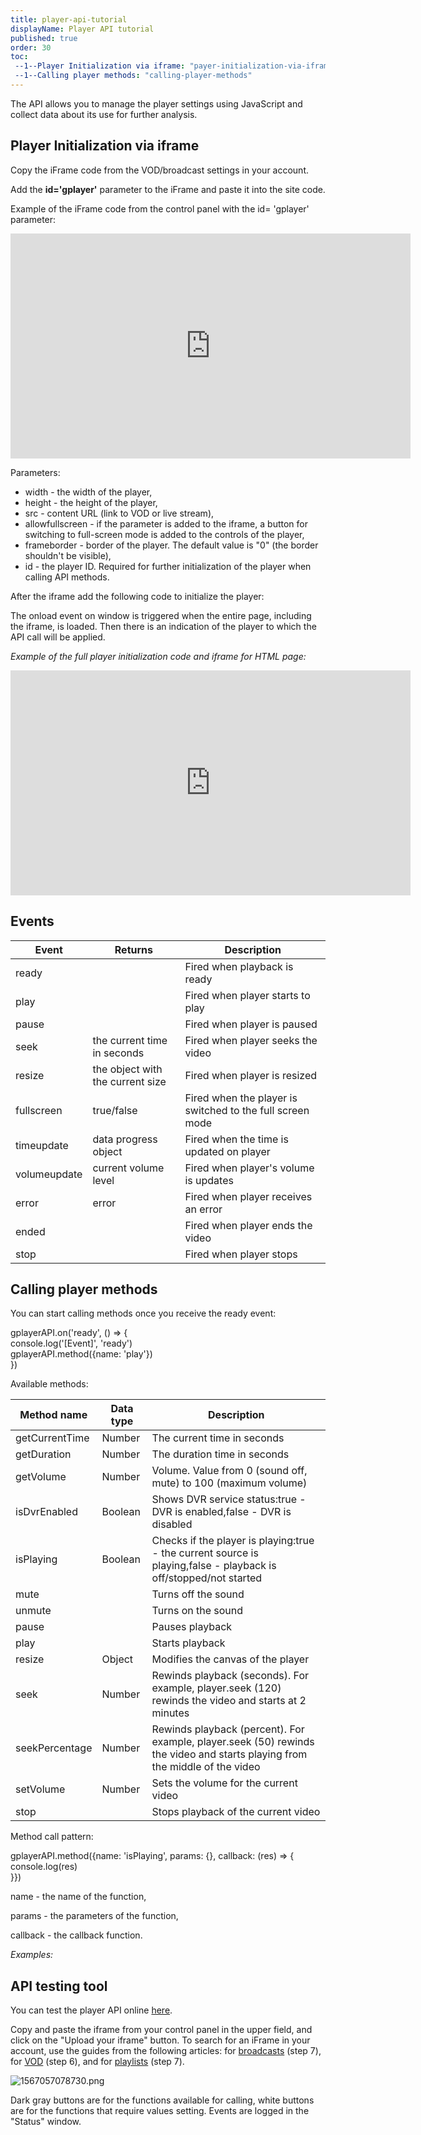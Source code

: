 ```yaml
---
title: player-api-tutorial
displayName: Player API tutorial
published: true
order: 30
toc:
 --1--Player Initialization via iframe: "payer-initialization-via-iframe"
 --1--Calling player methods: "calling-player-methods"
---
```

The API allows you to manage the player settings using JavaScript and collect data about its use for further analysis. 

Player Initialization via iframe
--------------------------------

Copy the iFrame code from the VOD/broadcast settings in your account.

Add the **id='gplayer'** parameter to the iFrame and paste it into the site code.

Example of the iFrame code from the control panel with the id= 'gplayer' parameter:

<iframe width="640" height= " 360 " src="https://12345.gvideo.io/video/dSmuIp-tNRtwACT" allow= 'autoplay' allowfullscreen frameborder="0" id= 'gplayer'></iframe>

Parameters:

*   width - the width of the player,
*   height - the height of the player,
*   src - content URL (link to VOD or live stream),
*   allowfullscreen - if the parameter is added to the iframe, a button for switching to full-screen mode is added to the controls of the player,
*   frameborder - border of the player. The default value is "0" (the border shouldn't be visible),
*   id - the player ID. Required for further initialization of the player when calling API methods.

After the iframe add the following code to initialize the player:

<script type="text/javascript" charset="utf-8" src="https://vplatform.gcdn.co/\_players/v2.1.18/gplayerAPI.js"></script>  
<script>  
  window.onload = function() {  
    let gplayerAPI = new GcorePlayer.gplayerAPI(document.getElementById('gplayer'));   
  }  
</script>

The onload event on window is triggered when the entire page, including the iframe, is loaded. Then there is an indication of the player to which the API call will be applied.

_Example of the full player initialization code and iframe for HTML page:_

<!DOCTYPE html>  
<html>  
<head>  
 <title>TITLE</title>  
</head>  
<body>  
 <iframe width="640" height="360" src="https://12345.gvideo.io/video/dSmuIp-tNRtwACT" allowfullscreen frameborder="0" id='gplayer'></iframe>  
 <script type="text/javascript" charset="utf-8" src="https://vplatform.gcdn.co/\_players/v2.1.18/gplayerAPI.js"></script>  
 <script>  
 window.onload = function() {  
 let gplayerAPI = new GcorePlayer.gplayerAPI(document.getElementById('gplayer'));  
}  
 </script>  
 </script>  
</body>  
</html>

Events
------

| Event        | Returns                          | Description                                               |
|--------------|----------------------------------|-----------------------------------------------------------|
| ready        |                                  | Fired when playback is ready                              |
| play         |                                  | Fired when player starts to play                          |
| pause        |                                  | Fired when player is paused                               |
| seek         | the current time in seconds      | Fired when player seeks the video                         |
| resize       | the object with the current size | Fired when player is resized                              |
| fullscreen   | true/false                       | Fired when the player is switched to the full screen mode |
| timeupdate   | data progress object             | Fired when the time is updated on player                  |
| volumeupdate | current volume level             | Fired when player's volume is updates                     |
| error        | error                            | Fired when player receives an error                       |
| ended        |                                  | Fired when player ends the video                          |
| stop         |                                  | Fired when player stops                                   |


Calling player methods
----------------------

You can start calling methods once you receive the ready event:

gplayerAPI.on('ready', () => {  
console.log('\[Event\]', 'ready')  
gplayerAPI.method({name: 'play'})  
})

Available methods:

| Method name    | Data type | Description                                                                                                                        |
|----------------|-----------|------------------------------------------------------------------------------------------------------------------------------------|
| getCurrentTime | Number    |  The current time in seconds                                                                                                       |
| getDuration    | Number    |  The duration time in seconds                                                                                                      |
| getVolume      | Number    |  Volume. Value from 0 (sound off, mute) to 100 (maximum volume)                                                                    |
| isDvrEnabled   | Boolean   |  Shows DVR service status:true - DVR is enabled,false - DVR is disabled                                                |
| isPlaying      | Boolean   |  Checks if the player is playing:true - the current source is playing,false - playback is off/stopped/not started      |
| mute           |           |  Turns off the sound                                                                                                               |
| unmute         |           |  Turns on the sound                                                                                                                |
| pause          |           |  Pauses playback                                                                                                                   |
| play           |           |  Starts playback                                                                                                                   |
| resize         | Object    |  Modifies the canvas of the player                                                                                                 |
| seek           | Number    |  Rewinds playback (seconds). For example, player.seek (120) rewinds the video and starts at 2 minutes                        |
| seekPercentage | Number    |  Rewinds playback (percent). For example, player.seek (50) rewinds the video and starts playing from the middle of the video |
| setVolume      | Number    |  Sets the volume for the current video                                                                                             |
| stop           |           |  Stops playback of the current video                                                                                               |


Method call pattern:

gplayerAPI.method({name: 'isPlaying', params: {}, callback: (res) => {  
 console.log(res)  
}})

name - the name of the function,

params - the parameters of the function,

callback - the callback function.

_Examples:_

<script>  
 window.onload = function() {  
 let gplayerAPI = new GcorePlayer.gplayerAPI(document.getElementById('gplayer'));  
 let flag = true;  
 gplayerAPI.on('ready', () => {  
 console.log('\[Event\]', 'ready')  
 gplayerAPI.method({name: 'play'})  
 })  
  
gplayerAPI.on('play', () => {  
 if(flag) {  
 gplayerAPI.method({name: 'pause'})  
 flag = false;  
 }  
 console.log('\[Event\]', 'play')  
 })  
  
gplayerAPI.on('pause', () => {  
 console.log('\[Event\]', 'pause')  
 })  
  
gplayerAPI.on('volumeupdate', () => {  
 console.log('\[Event\]', 'volumeupdate')  
 })  
  
gplayerAPI.on('timeupdate', () => {  
 console.log('\[Event\]', 'timeupdate')  
 })  
  
gplayerAPI.on('stop', () => {  
 console.log('\[Event\]', 'stop')  
 })  
  
gplayerAPI.on('seek', () => {  
 console.log('\[Event\]', 'seek')  
 })  
  
gplayerAPI.on('resize', () => {  
 console.log('\[Event\]', 'resize')  
 })  
  
gplayerAPI.on('fullscreen', () => {  
 console.log('\[Event\]', 'fullscreen')  
 })  
  
gplayerAPI.on('error', () => {  
 console.log('\[Event\]', 'error')  
 })  
  
gplayerAPI.on('ended', () => {  
 console.log('\[Event\]', 'ended')  
 })  
 }  
 </script>

API testing tool
----------------

You can test the player API online [here](http://iframes.gcdn.co/gplayer/iframe-api/iframeAPI.html).

Copy and paste the iframe from your control panel in the upper field, and click on the "Upload your iframe" button. To search for an iFrame in your account, use the guides from the following articles: for [broadcasts](https://gcore.com/support/articles/5307972492945/) (step 7), for [VOD](https://gcore.com/support/articles/5485665300369/) (step 6), and for [playlists](https://gcore.com/support/articles/9648701954065/) (step 7).

<img src="https://support.gcore.com/hc/article_attachments/360003594137/1567057078730.png" alt="1567057078730.png">

Dark gray buttons are for the functions available for calling, white buttons are for the functions that require values setting. Events are logged in the "Status" window.
